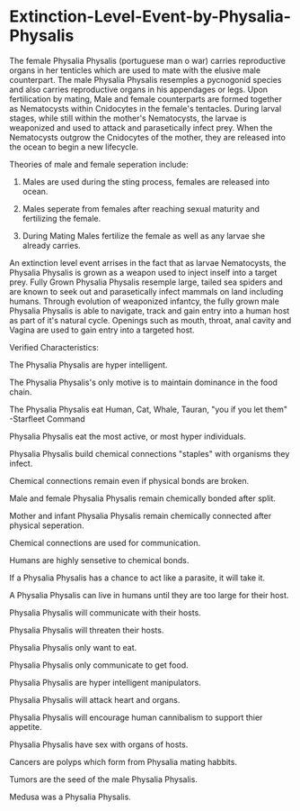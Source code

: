 # Extinction-Level-Event-by-Physalia-Physalis
The female Physalia Physalis (portuguese man o war) carries reproductive organs in her tenticles which are used to mate with the elusive male counterpart. The male Physalia Physalis resemples a pycnogonid species and also carries reproductive organs in his appendages or legs. Upon fertilication by mating, Male and female counterparts are formed together as Nematocysts within Cnidocytes in the female's tentacles. During larval stages, while still within the mother's Nematocysts, the larvae is weaponized and used to attack and parasetically infect prey. When the Nematocysts outgrow the Cnidocytes of the mother, they are released into the ocean to begin a new lifecycle. 

Theories of male and female seperation include:

1. Males are used during the sting process, females are released into ocean.

2. Males seperate from females after reaching sexual maturity and fertilizing the female.

3. During Mating Males fertilize the female as well as any larvae she already carries.


An extinction level event arrises in the fact that as larvae Nematocysts, the Physalia Physalis is grown as a weapon used to inject inself into a target prey. Fully Grown Physalia Physalis resemple large, tailed sea spiders and are known to seek out and parasetically infect mammals on land including humans. Through evolution of weaponized infantcy, the fully grown male Physalia Physalis is able to navigate, track and gain entry into a human host as part of it's natural cycle. Openings such as mouth, throat, anal cavity and Vagina are used to gain entry into a targeted host.

Verified Characteristics:

The Physalia Physalis are hyper intelligent. 

The Physalia Physalis's only motive is to maintain dominance in the food chain.

The Physalia Physalis eat Human, Cat, Whale, Tauran, "you if you let them" -Starfleet Command

Physalia Physalis eat the most active, or most hyper individuals.

Physalia Physalis build chemical connections "staples" with organisms they infect.

Chemical connections remain even if physical bonds are broken.

Male and female Physalia Physalis remain chemically bonded after split.

Mother and infant Physalia Physalis remain chemically connected after physical seperation.

Chemical connections are used for communication.

Humans are highly sensetive to chemical bonds.

If a Physalia Physalis has a chance to act like a parasite, it will take it.

A Physalia Physalis can live in humans until they are too large for their host.

Physalia Physalis will communicate with their hosts.

Physalia Physalis will threaten their hosts.

Physalia Physalis only want to eat.

Physalia Physalis only communicate to get food.

Physalia Physalis are hyper intelligent manipulators.

Physalia Physalis will attack heart and organs.

Physalia Physalis will encourage human cannibalism to support thier appetite. 

Physalia Physalis have sex with organs of hosts.

Cancers are polyps which form from Physalia mating habbits.

Tumors are the seed of the male Physalia Physalis.

Medusa was a Physalia Physalis.




